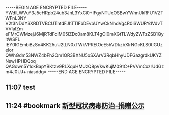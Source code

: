 -----BEGIN AGE ENCRYPTED FILE-----
YWdlLWVuY3J5cHRpb24ub3JnL3YxCi0+IFgyNTUxOSBwYWhnUkRFU1VZTWFnL3NY
V2t3NDdYSXRDTVBCUThtdFJhTTlFbDEvbUYwCkNhdVg4R0lSWURYdVdvTVVlalZm
eFMrOWMzejJ6MjRTdFdlM05iZDc0am8KLT4gOl0mXGtTLWdyZWFzZSB1QyltWSFL
IEY0IGEmbiBzSn4KK25uU2tLN0xTWkVPREtOeE5hVDkzbXlrNGcKLS0tIGUzelor
QWhGdm53NWZ4bFh2Qm1QR3BXNU5oSXArV3RqbHhyUDFGazgrdkUKYZNswHPHDQoq
QAGown5Y1okBapYBKtzv9RLXquHMUzQ8pVkwKujM091C+PVVmCxzrUdGzm4J0UJ+
niasddg=
-----END AGE ENCRYPTED FILE-----
## 11:07 test
## 11:24 #bookmark [新型冠状病毒防治-捐赠公示](https://gongshi.lingxi360.com/fund/public/latest?token=o3R8bgdWJ0OoTzoTnkSiJwqNi&auto_roll=0&show_search=1&show_sum_count=1&show_sum_amount=1&list_view=payer_name%2Ctransaction_date%2Camount%2Cproject_id%2Cproduct)

